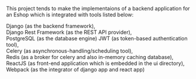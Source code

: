 This project tends to make the implementaions of a backend application for an Eshop which is integrated with tools listed below:

Django (as the backend framework),  
Django Rest Framework (as the REST API provider),  
PostgreSQL (as the database engine)
JWT (as token-based authentication tool),  
Celery (as asynchronous-handling/scheduling tool),  
Redis (as a broker for celery and also in-memory caching database),  
ReactJS (as front-end application which is embedded in the ui directory),
Webpack (as the integrator of django app and react app)

